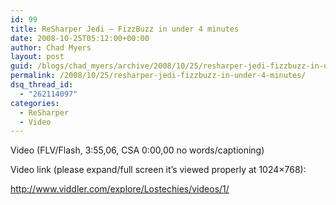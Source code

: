 ```yaml
---
id: 99
title: ReSharper Jedi – FizzBuzz in under 4 minutes
date: 2008-10-25T05:12:00+00:00
author: Chad Myers
layout: post
guid: /blogs/chad_myers/archive/2008/10/25/resharper-jedi-fizzbuzz-in-under-4-minutes.aspx
permalink: /2008/10/25/resharper-jedi-fizzbuzz-in-under-4-minutes/
dsq_thread_id:
  - "262114097"
categories:
  - ReSharper
  - Video
---
```

Video (FLV/Flash, 3:55,06, CSA 0:00,00 no words/captioning)

Video link (please expand/full screen it’s viewed properly at 1024&#215;768):

<http://www.viddler.com/explore/Lostechies/videos/1/>&#160; 

&#160;